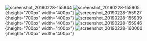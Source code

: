 ![screenshot_20190228-155844](https://user-images.githubusercontent.com/24736668/53560324-2257ca00-3b72-11e9-963f-315b890e2fc7.png=100x20)
![screenshot_20190228-155905](https://user-images.githubusercontent.com/24736668/53560435-5632ef80-3b72-11e9-916a-47f810bca1f7.png){:height="700px" width="400px"}
![screenshot_20190228-155927](https://user-images.githubusercontent.com/24736668/53560443-5af7a380-3b72-11e9-914b-5f816382d95d.png){:height="700px" width="400px"}
![screenshot_20190228-155939](https://user-images.githubusercontent.com/24736668/53560446-5e8b2a80-3b72-11e9-9698-28faba1f16be.png){:height="700px" width="400px"}
![screenshot_20190228-155946](https://user-images.githubusercontent.com/24736668/53560452-62b74800-3b72-11e9-91ad-829777d08ac4.png){:height="700px" width="400px"}
![screenshot_20190228-160000](https://user-images.githubusercontent.com/24736668/53560463-677bfc00-3b72-11e9-8b07-ed2f42d9e062.png){:height="700px" width="400px"}
